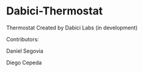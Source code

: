 # Dabici-Thermostat

Thermostat Created by Dabici Labs (in development)

Contributors:

Daniel Segovia

Diego Cepeda
